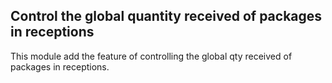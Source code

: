 Control the global quantity received of packages in receptions
--------------------------------------------------------------
This module add the feature of controlling the global qty received of packages in receptions.




